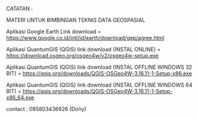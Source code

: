 CATATAN :

MATERI UNTUK BIMBINGAN TEKNIS DATA GEOSPASIAL

Aplikasi Google Earth Link download = https://www.google.co.id/intl/id/earth/download/gep/agree.html

Aplikasi QuantumGIS (QGIS) link download (INSTAL ONLINE) = https://download.osgeo.org/osgeo4w/v2/osgeo4w-setup.exe

Aplikasi QuantumGIS (QGIS) link download (INSTAL OFFLINE WINDOWS 32 BIT) = https://qgis.org/downloads/QGIS-OSGeo4W-3.16.11-1-Setup-x86.exe

Aplikasi QuantumGIS (QGIS) link download (INSTAL OFFLINE WINDOWS 64 BIT) = https://qgis.org/downloads/QGIS-OSGeo4W-3.16.11-1-Setup-x86_64.exe

contact : 085803436926 (Dony)
